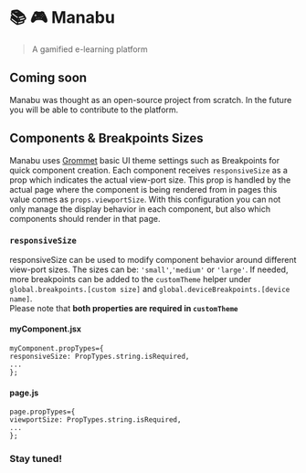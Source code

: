 # :books: :video_game: Manabu

> A gamified e-learning platform

## Coming soon

Manabu was thought as an open-source project from scratch. In the future you will be able to contribute to the platform.

## Components & Breakpoints Sizes

Manabu uses [Grommet](https://github.com/grommet/grommet) basic UI theme settings such as Breakpoints for quick component creation.
Each component receives `responsiveSize` as a prop which indicates the actual view-port size.
This prop is handled by the actual page where the component is being rendered from in pages this value comes as `props.viewportSize`.
With this configuration you can not only manage the display behavior in each component, but also which components should render in that page.

### `responsiveSize`

responsiveSize can be used to modify component behavior around different view-port sizes.
The sizes can be: `'small'`,`'medium'` or `'large'`. If needed, more breakpoints can be added to the `customTheme` helper under `global.breakpoints.[custom size]` and `global.deviceBreakpoints.[device name]`.  
Please note that **both properties are required in `customTheme`**

#### myComponent.jsx

```
myComponent.propTypes={
responsiveSize: PropTypes.string.isRequired,
...
};
```

#### page.js

```
page.propTypes={
viewportSize: PropTypes.string.isRequired,
...
};
```

### Stay tuned!
